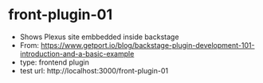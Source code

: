 # front-plugin-01
  - Shows Plexus site embbedded inside backstage
  - From: https://www.getport.io/blog/backstage-plugin-development-101-introduction-and-a-basic-example
  - type: frontend plugin
  - test url: http://localhost:3000/front-plugin-01
